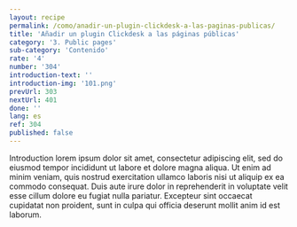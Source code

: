 ```yaml
---
layout: recipe
permalink: /como/anadir-un-plugin-clickdesk-a-las-paginas-publicas/
title: 'Añadir un plugin Clickdesk a las páginas públicas'
category: '3. Public pages'
sub-category: 'Contenido'
rate: '4'
number: '304'
introduction-text: ''
introduction-img: '101.png'
prevUrl: 303
nextUrl: 401
done: ''
lang: es
ref: 304
published: false
---
```


Introduction lorem ipsum dolor sit amet, consectetur adipiscing elit, sed do eiusmod tempor incididunt ut labore et dolore magna aliqua. Ut enim ad minim veniam, quis nostrud exercitation ullamco laboris nisi ut aliquip ex ea commodo consequat. Duis aute irure dolor in reprehenderit in voluptate velit esse cillum dolore eu fugiat nulla pariatur. Excepteur sint occaecat cupidatat non proident, sunt in culpa qui officia deserunt mollit anim id est laborum.
